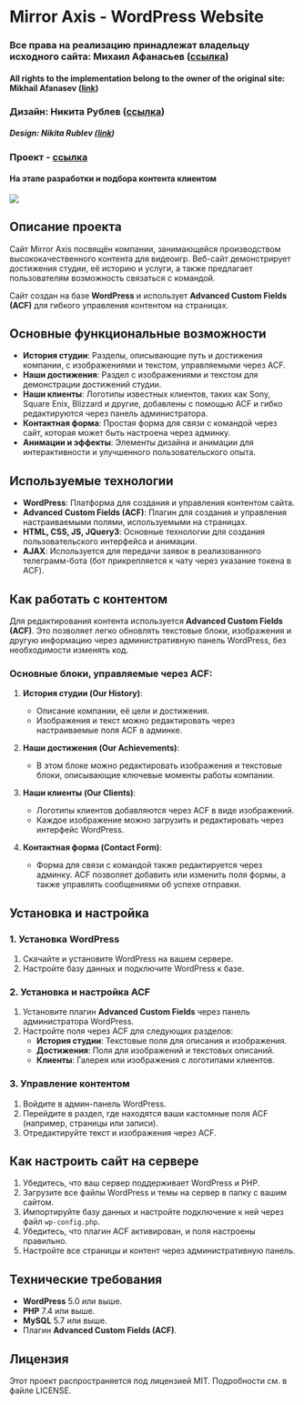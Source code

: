 # Mirror Axis - WordPress Website

### Все права на реализацию принадлежат владельцу исходного сайта: Михаил Афанасьев (<a href="https://t.me/nelerado" target="_blank">ссылка</a>)
#### All rights to the implementation belong to the owner of the original site: Mikhail Afanasev (<a href="https://t.me/nelerado" target="_blank">link</a>)
### Дизайн: Никита Рублев (<a href="https://sun-golf-ba5.notion.site/86635581f7724d9db60dc9c256d7ee4d" target="_blank">ссылка</a>)
##### Design: Nikita Rublev (<a href="https://sun-golf-ba5.notion.site/86635581f7724d9db60dc9c256d7ee4d" target="_blank">link</a>)
### Проект - **<a href="http://mirror-axis.intrider-dev.ru" target="_blank">ссылка</a>**
#### На этапе разработки и подбора контента клиентом
<img src="http://mirror-axis.intrider-dev.ru/ma-screen.png">

## Описание проекта

Сайт Mirror Axis посвящён компании, занимающейся производством высококачественного контента для видеоигр. Веб-сайт демонстрирует достижения студии, её историю и услуги, а также предлагает пользователям возможность связаться с командой.

Сайт создан на базе **WordPress** и использует **Advanced Custom Fields (ACF)** для гибкого управления контентом на страницах.

## Основные функциональные возможности

- **История студии**: Разделы, описывающие путь и достижения компании, с изображениями и текстом, управляемыми через ACF.
- **Наши достижения**: Раздел с изображениями и текстом для демонстрации достижений студии.
- **Наши клиенты**: Логотипы известных клиентов, таких как Sony, Square Enix, Blizzard и другие, добавлены с помощью ACF и гибко редактируются через панель администратора.
- **Контактная форма**: Простая форма для связи с командой через сайт, которая может быть настроена через админку.
- **Анимации и эффекты**: Элементы дизайна и анимации для интерактивности и улучшенного пользовательского опыта.

## Используемые технологии

- **WordPress**: Платформа для создания и управления контентом сайта.
- **Advanced Custom Fields (ACF)**: Плагин для создания и управления настраиваемыми полями, используемыми на страницах.
- **HTML, CSS, JS, JQuery3**: Основные технологии для создания пользовательского интерфейса и анимации.
- **AJAX**: Используется для передачи заявок в реализованного телеграмм-бота (бот прикрепляется к чату через указание токена в ACF).

## Как работать с контентом

Для редактирования контента используется **Advanced Custom Fields (ACF)**. Это позволяет легко обновлять текстовые блоки, изображения и другую информацию через административную панель WordPress, без необходимости изменять код.

### Основные блоки, управляемые через ACF:

1. **История студии (Our History)**:
   - Описание компании, её цели и достижения.
   - Изображения и текст можно редактировать через настраиваемые поля ACF в админке.

2. **Наши достижения (Our Achievements)**:
   - В этом блоке можно редактировать изображения и текстовые блоки, описывающие ключевые моменты работы компании.

3. **Наши клиенты (Our Clients)**:
   - Логотипы клиентов добавляются через ACF в виде изображений.
   - Каждое изображение можно загрузить и редактировать через интерфейс WordPress.

4. **Контактная форма (Contact Form)**:
   - Форма для связи с командой также редактируется через админку. ACF позволяет добавить или изменить поля формы, а также управлять сообщениями об успехе отправки.

## Установка и настройка

### 1. Установка WordPress

1. Скачайте и установите WordPress на вашем сервере.
2. Настройте базу данных и подключите WordPress к базе.

### 2. Установка и настройка ACF

1. Установите плагин **Advanced Custom Fields** через панель администратора WordPress.
2. Настройте поля через ACF для следующих разделов:
   - **История студии**: Текстовые поля для описания и изображения.
   - **Достижения**: Поля для изображений и текстовых описаний.
   - **Клиенты**: Галерея или изображения с логотипами клиентов.

### 3. Управление контентом

1. Войдите в админ-панель WordPress.
2. Перейдите в раздел, где находятся ваши кастомные поля ACF (например, страницы или записи).
3. Отредактируйте текст и изображения через ACF.

## Как настроить сайт на сервере

1. Убедитесь, что ваш сервер поддерживает WordPress и PHP.
2. Загрузите все файлы WordPress и темы на сервер в папку с вашим сайтом.
3. Импортируйте базу данных и настройте подключение к ней через файл `wp-config.php`.
4. Убедитесь, что плагин ACF активирован, и поля настроены правильно.
5. Настройте все страницы и контент через административную панель.

## Технические требования

- **WordPress** 5.0 или выше.
- **PHP** 7.4 или выше.
- **MySQL** 5.7 или выше.
- Плагин **Advanced Custom Fields (ACF)**.

## Лицензия

Этот проект распространяется под лицензией MIT. Подробности см. в файле LICENSE.

